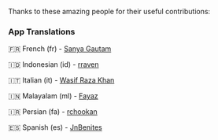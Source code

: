 <p>Thanks to these amazing people for their useful contributions:</p>

### App Translations

🇫🇷 French (fr) - [Sanya Gautam](https://instagram.com/_sanyagautam)

🇮🇩 Indonesian (id) - [rraven](https://instagram.com/r4ravv)

🇮🇹 Italian (it) - [Wasif Raza Khan](https://www.instagram.com/wasifffff5)

🇮🇳 Malayalam (ml) - [Fayaz](https://github.com/Sharpentine)

🇮🇷 Persian (fa) - [rchookan](https://github.com/rchookan)

🇪🇸 Spanish (es) - [JnBenites](https://github.com/JnBenites)
